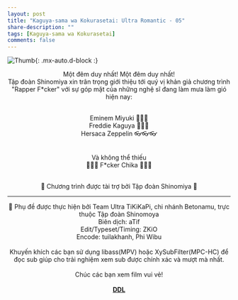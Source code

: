 ```yaml
---
layout: post
title: "Kaguya-sama wa Kokurasetai: Ultra Romantic - 05"
share-description: ""
tags: [Kaguya-sama wa Kokurasetai]
comments: false
---
```


![Thumb](https://tpn-team.github.io/assets/img/kaguya-s3-05.webp){: .mx-auto.d-block :}
<center>
Một đêm duy nhất! Một đêm duy nhất!<br>
Tập đoàn Shinomiya xin trân trọng giới thiệu tới quý vị khản giả chương trình "Rapper F*cker" với sự góp mặt của những nghệ sĩ đang làm mưa làm gió hiện nay: <br><br>

Eminem Miyuki 🤘🤘🤘 <br>
Freddie Kaguya 👏👏👏 <br>
Hersaca Zeppelin 👓👓👓 <br><br>

Và không thể thiếu <br>
🖕🖕🖕 F*cker Chika 🖕🖕🖕 <br><br>

💓 Chương trình được tài trợ bởi Tập đoàn Shinomiya 💓<br>

<hr>

💓 Phụ đề được thực hiện bởi Team Ultra TiKiKaPi, chi nhánh Betonamu, trực thuộc Tập đoàn Shinomoya <br>
Biên dịch: aTif <br>
Edit/Typeset/Timing: ZKiO <br>
Encode: tuilakhanh, Phi Wibu <br><br>
Khuyến khích các bạn sử dụng libass(MPV) hoặc XySubFilter(MPC-HC) để đọc sub giúp cho trải nghiệm xem sub được chính xác và mượt mà nhất. <br><br>
Chúc các bạn xem film vui vẻ!<br><br>
<b><a href="https://github.com/TPN-Team/TPN-Team-DDL/blob/master/Kaguya%20S3.md">DDL</a></b> <br>
</center>
<!-- excerpt-end -->
